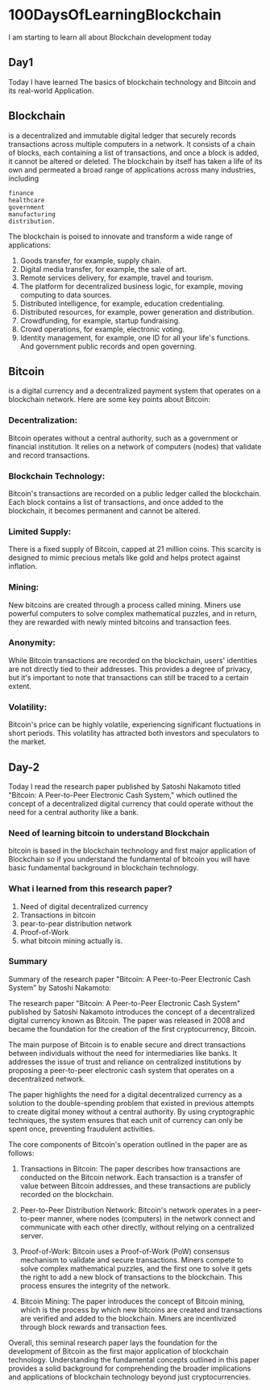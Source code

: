 
# 100DaysOfLearningBlockchain

I am starting to learn all about Blockchain development today

## Day1
Today I have learned The basics of blockchain technology and Bitcoin and its real-world Application.

## Blockchain
 is a decentralized and immutable digital ledger that securely records transactions across multiple computers in a network. It consists of a chain of blocks, each containing a list of transactions, and once a block is added, it cannot be altered or deleted.
The blockchain by itself has taken a life of its own and permeated a broad range of applications across many industries, including
```
finance
healthcare
government
manufacturing
distribution.

```
The blockchain is poised to innovate and transform a wide range of applications:
1. Goods transfer, for example, supply chain. 
2. Digital media transfer, for example, the sale of art.
3. Remote services delivery, for example, travel and tourism. 
4. The platform for decentralized business logic, for example, moving computing to data sources.
5. Distributed intelligence, for example, education credentialing.
6. Distributed resources, for example, power generation and distribution. 
7. Crowdfunding, for example, startup fundraising. 
8. Crowd operations, for example, electronic voting. 
9. Identity management, for example, one ID for all your life's functions.
And government public records and open governing.

## Bitcoin 
is a digital currency and a decentralized payment system that operates on a blockchain network. Here are some key points about Bitcoin:

 ### Decentralization:
  Bitcoin operates without a central authority, such as a government or financial institution. It relies on a network of computers (nodes) that validate and record transactions.

### Blockchain Technology:
 Bitcoin's transactions are recorded on a public ledger called the blockchain. Each block contains a list of transactions, and once added to the blockchain, it becomes permanent and cannot be altered.

### Limited Supply: 
There is a fixed supply of Bitcoin, capped at 21 million coins. This scarcity is designed to mimic precious metals like gold and helps protect against inflation.

### Mining:
 New bitcoins are created through a process called mining. Miners use powerful computers to solve complex mathematical puzzles, and in return, they are rewarded with newly minted bitcoins and transaction fees.

### Anonymity:
 While Bitcoin transactions are recorded on the blockchain, users' identities are not directly tied to their addresses. This provides a degree of privacy, but it's important to note that transactions can still be traced to a certain extent.

### Volatility:
 Bitcoin's price can be highly volatile, experiencing significant fluctuations in short periods. This volatility has attracted both investors and speculators to the market.




## Day-2
Today I read the research paper published by Satoshi Nakamoto  titled "Bitcoin: A Peer-to-Peer Electronic Cash System," which outlined the concept of a decentralized digital currency that could operate without the need for a central authority like a bank.

### Need of learning bitcoin to understand Blockchain
bitcoin is based in the blockchain technology and first major application of Blockchain so if you understand the fundamental of bitcoin you will have basic fundamental background in blockchain technology.

### What i learned from this research paper?
1. Need of digital decentralized currency
2. Transactions in bitcoin
1. pear-to-pear distribution network
4. Proof-of-Work 
5. what bitcoin mining actually is.
### Summary

Summary of the research paper "Bitcoin: A Peer-to-Peer Electronic Cash System" by Satoshi Nakamoto:

The research paper "Bitcoin: A Peer-to-Peer Electronic Cash System" published by Satoshi Nakamoto introduces the concept of a decentralized digital currency known as Bitcoin. The paper was released in 2008 and became the foundation for the creation of the first cryptocurrency, Bitcoin.

The main purpose of Bitcoin is to enable secure and direct transactions between individuals without the need for intermediaries like banks. It addresses the issue of trust and reliance on centralized institutions by proposing a peer-to-peer electronic cash system that operates on a decentralized network.

The paper highlights the need for a digital decentralized currency as a solution to the double-spending problem that existed in previous attempts to create digital money without a central authority. By using cryptographic techniques, the system ensures that each unit of currency can only be spent once, preventing fraudulent activities.

The core components of Bitcoin's operation outlined in the paper are as follows:

1. Transactions in Bitcoin: The paper describes how transactions are conducted on the Bitcoin network. Each transaction is a transfer of value between Bitcoin addresses, and these transactions are publicly recorded on the blockchain.


2. Peer-to-Peer Distribution Network: Bitcoin's network operates in a peer-to-peer manner, where nodes (computers) in the network connect and communicate with each other directly, without relying on a centralized server.

3. Proof-of-Work: Bitcoin uses a Proof-of-Work (PoW) consensus mechanism to validate and secure transactions. Miners compete to solve complex mathematical puzzles, and the first one to solve it gets the right to add a new block of transactions to the blockchain. This process ensures the integrity of the network.

4. Bitcoin Mining: The paper introduces the concept of Bitcoin mining, which is the process by which new bitcoins are created and transactions are verified and added to the blockchain. Miners are incentivized through block rewards and transaction fees.

Overall, this seminal research paper lays the foundation for the development of Bitcoin as the first major application of blockchain technology. Understanding the fundamental concepts outlined in this paper provides a solid background for comprehending the broader implications and applications of blockchain technology beyond just cryptocurrencies.

